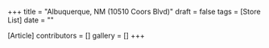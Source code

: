 +++
title = "Albuquerque, NM (10510 Coors Blvd)"
draft = false
tags = [Store List]
date = ""

[Article]
contributors = []
gallery = []
+++